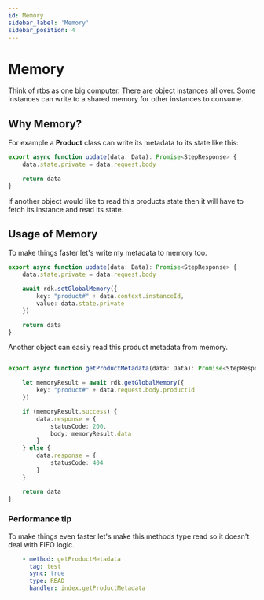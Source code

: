 ```yaml
---
id: Memory
sidebar_label: 'Memory'
sidebar_position: 4
---
```


# Memory

Think of rtbs as one big computer. There are object instances all over. Some instances can write to a shared memory for other instances to consume. 

## Why Memory?

For example a __Product__ class can write its metadata to its state like this:

```typescript
export async function update(data: Data): Promise<StepResponse> {
    data.state.private = data.request.body

    return data
}
```

If another object would like to read this products state then it will have to fetch its instance and read its state.

## Usage of Memory

To make things faster let's write my metadata to memory too.

```typescript
export async function update(data: Data): Promise<StepResponse> {
    data.state.private = data.request.body

    await rdk.setGlobalMemory({
        key: "product#" + data.context.instanceId,
        value: data.state.private
    })

    return data
}
```

Another object can easily read this product metadata from memory.

```typescript

export async function getProductMetadata(data: Data): Promise<StepResponse> {

    let memoryResult = await rdk.getGlobalMemory({
        key: "product#" + data.request.body.productId
    })

    if (memoryResult.success) {
        data.response = {
            statusCode: 200,
            body: memoryResult.data
        }
    } else {
        data.response = {
            statusCode: 404
        }
    }

    return data
}
```

### Performance tip

To make things even faster let's make this methods type read so it doesn't deal with FIFO logic. 

```yaml
    - method: getProductMetadata
      tag: test
      sync: true
      type: READ
      handler: index.getProductMetadata
```